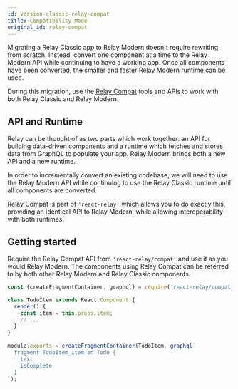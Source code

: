 ```yaml
---
id: version-classic-relay-compat
title: Compatibility Mode
original_id: relay-compat
---
```


Migrating a Relay Classic app to Relay Modern doesn't require rewriting from
scratch. Instead, convert one component at a time to the Relay Modern API while
continuing to have a working app. Once all components have been converted, the
smaller and faster Relay Modern runtime can be used.

During this migration, use the [Relay Compat](./classic-relay-compat.html) tools and APIs to work with both Relay Classic and Relay Modern.

## API and Runtime

Relay can be thought of as two parts which work together: an API for building
data-driven components and a runtime which fetches and stores data from GraphQL
to populate your app. Relay Modern brings both a new API and a new runtime.

In order to incrementally convert an existing codebase, we will need to use the
Relay Modern API while continuing to use the Relay Classic runtime until all
components are converted.

Relay Compat is part of `'react-relay'` which allows you to do exactly this,
providing an identical API to Relay Modern, while allowing interoperability with
both runtimes.

## Getting started

Require the Relay Compat API from `'react-relay/compat'` and use it as you would
Relay Modern. The components using Relay Compat can be referred to by both other
Relay Modern and Relay Classic components.

```javascript
const {createFragmentContainer, graphql} = require('react-relay/compat');

class TodoItem extends React.Component {
  render() {
    const item = this.props.item;
    // ...
  }
}

module.exports = createFragmentContainer(TodoItem, graphql`
  fragment TodoItem_item on Todo {
    text
    isComplete
  }
`);
```
